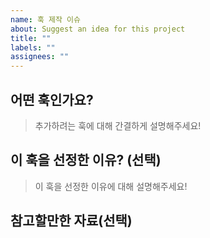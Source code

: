 ```yaml
---
name: 훅 제작 이슈
about: Suggest an idea for this project
title: ""
labels: ""
assignees: ""
---
```


## 어떤 훅인가요?

> 추가하려는 훅에 대해 간결하게 설명해주세요!

## 이 훅을 선정한 이유? (선택)

> 이 훅을 선정한 이유에 대해 설명해주세요!

## 참고할만한 자료(선택)
